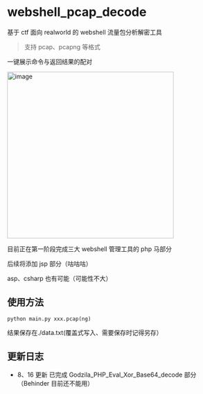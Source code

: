 # webshell_pcap_decode

基于 ctf 面向 realworld 的 webshell 流量包分析解密工具

> 支持 pcap、pcapng 等格式

一键展示命令与返回结果的配对

<img width="384" alt="image" src="https://github.com/cns1rius/webshell_pcap_decode/assets/73370907/033c4370-20e7-45af-84fd-4fb2fd37a44b">

目前正在第一阶段完成三大 webshell 管理工具的 php 马部分

后续将添加 jsp 部分（咕咕咕）

asp、csharp 也有可能（可能性不大）

## 使用方法

`python main.py xxx.pcap(ng)`

结果保存在./data.txt(覆盖式写入、需要保存时记得另存）

## 更新日志

- 8、16 更新 已完成 Godzila_PHP_Eval_Xor_Base64_decode 部分（Behinder 目前还不能用）
